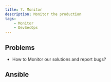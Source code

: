```yaml
---
title: 7. Monitor
description: Monitor the production
tags:
    - Monitor
    - DevSecOps
---
```


## Problems

- How to Monitor our solutions and report bugs?

## Ansible

